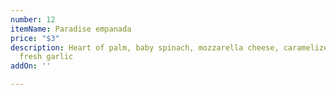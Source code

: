 ```yaml
---
number: 12
itemName: Paradise empanada
price: "$3"
description: Heart of palm, baby spinach, mozzarella cheese, caramelized onion, and
  fresh garlic
addOn: ''

---
```

